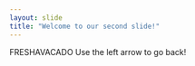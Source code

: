 ```yaml
---
layout: slide
title: "Welcome to our second slide!"
---
```

FRESHAVACADO
Use the left arrow to go back!
